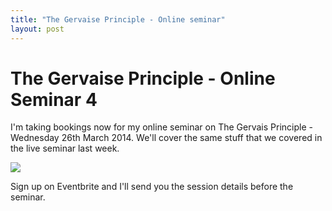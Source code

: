 ```yaml
---
title: "The Gervaise Principle - Online seminar"
layout: post 
---
```



# The Gervaise Principle - Online Seminar 4

I'm taking bookings now for my online seminar on The Gervais Principle - Wednesday 26th March 2014.  We'll cover the same stuff that we covered in the live seminar last week.


![](http://www.gapingvoid.com/Moveable_Type/archives/zzzzazzdggg49.jpg)


Sign up on Eventbrite and I'll send you the session details before the seminar.

